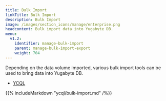 ```yaml
---
title: Bulk Import
linkTitle: Bulk Import
description: Bulk Import
image: /images/section_icons/manage/enterprise.png
headcontent: Bulk import data into Yugabyte DB.
menu:
  v1.2:
    identifier: manage-bulk-import
    parent: manage-bulk-import-export
    weight: 704
---
```



Depending on the data volume imported, various bulk import tools can be used to bring data into Yugabyte DB.

<ul class="nav nav-tabs nav-tabs-yb">
  <li>
    <a href="#ycql" class="nav-link active" id="ycql-tab" data-toggle="tab" role="tab" aria-controls="ycql" aria-selected="true">
      <i class="icon-cassandra" aria-hidden="true"></i>
      YCQL
    </a>
  </li>
</ul>

<div class="tab-content">
  <div id="ycql" class="tab-pane fade show active" role="tabpanel" aria-labelledby="ycql-tab">
    {{% includeMarkdown "ycql/bulk-import.md" /%}}
  </div>
</div>
